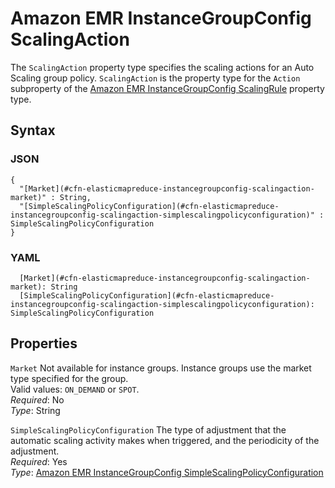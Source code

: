 # Amazon EMR InstanceGroupConfig ScalingAction<a name="aws-properties-elasticmapreduce-instancegroupconfig-scalingaction"></a>

The `ScalingAction` property type specifies the scaling actions for an Auto Scaling group policy\. `ScalingAction` is the property type for the `Action` subproperty of the [Amazon EMR InstanceGroupConfig ScalingRule](aws-properties-elasticmapreduce-instancegroupconfig-scalingrule.md) property type\.

## Syntax<a name="w13ab1c21c10d141c22c32b5"></a>

### JSON<a name="aws-properties-elasticmapreduce-instancegroupconfig-scalingaction-syntax.json"></a>

```
{
  "[Market](#cfn-elasticmapreduce-instancegroupconfig-scalingaction-market)" : String,
  "[SimpleScalingPolicyConfiguration](#cfn-elasticmapreduce-instancegroupconfig-scalingaction-simplescalingpolicyconfiguration)" : SimpleScalingPolicyConfiguration
}
```

### YAML<a name="aws-properties-elasticmapreduce-instancegroupconfig-scalingaction-syntax.yaml"></a>

```
  [Market](#cfn-elasticmapreduce-instancegroupconfig-scalingaction-market): String
  [SimpleScalingPolicyConfiguration](#cfn-elasticmapreduce-instancegroupconfig-scalingaction-simplescalingpolicyconfiguration): SimpleScalingPolicyConfiguration
```

## Properties<a name="w13ab1c21c10d141c22c32b7"></a>

`Market`  <a name="cfn-elasticmapreduce-instancegroupconfig-scalingaction-market"></a>
Not available for instance groups\. Instance groups use the market type specified for the group\.  
Valid values: `ON_DEMAND` or `SPOT`\.  
*Required*: No  
*Type*: String

`SimpleScalingPolicyConfiguration`  <a name="cfn-elasticmapreduce-instancegroupconfig-scalingaction-simplescalingpolicyconfiguration"></a>
The type of adjustment that the automatic scaling activity makes when triggered, and the periodicity of the adjustment\.  
*Required*: Yes  
*Type*: [Amazon EMR InstanceGroupConfig SimpleScalingPolicyConfiguration](aws-properties-elasticmapreduce-instancegroupconfig-simplescalingpolicyconfiguration.md)